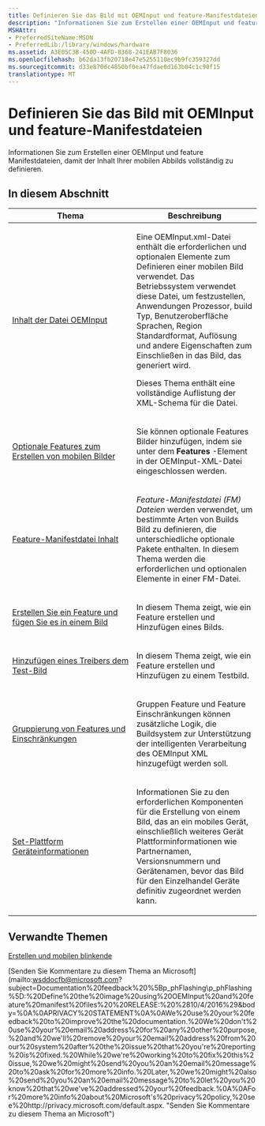 ```yaml
---
title: Definieren Sie das Bild mit OEMInput und feature-Manifestdateien
description: "Informationen Sie zum Erstellen einer OEMInput und feature Manifestdateien, damit der Inhalt Ihrer mobilen Abbilds vollständig zu definieren."
MSHAttr:
- PreferredSiteName:MSDN
- PreferredLib:/library/windows/hardware
ms.assetid: A3E05C3B-450D-4AFD-8368-241EAB7F8036
ms.openlocfilehash: b62da13fb20718e47e5255110ec9b9fc359327dd
ms.sourcegitcommit: d33e870dc4850bf0ea47fdae0d163b04c1c90f15
translationtype: MT
---
```

# <a name="define-the-image-using-oeminput-and-feature-manifest-files"></a>Definieren Sie das Bild mit OEMInput und feature-Manifestdateien


Informationen Sie zum Erstellen einer OEMInput und feature Manifestdateien, damit der Inhalt Ihrer mobilen Abbilds vollständig zu definieren.

## <a name="in-this-section"></a>In diesem Abschnitt


<table>
<colgroup>
<col width="50%" />
<col width="50%" />
</colgroup>
<thead>
<tr class="header">
<th>Thema</th>
<th>Beschreibung</th>
</tr>
</thead>
<tbody>
<tr class="odd">
<td><p><a href="oeminput-file-contents.md">Inhalt der Datei OEMInput</a></p></td>
<td><p>Eine OEMInput.xml-Datei enthält die erforderlichen und optionalen Elemente zum Definieren einer mobilen Bild verwendet. Das Betriebssystem verwendet diese Datei, um festzustellen, Anwendungen Prozessor, build Typ, Benutzeroberfläche Sprachen, Region Standardformat, Auflösung und andere Eigenschaften zum Einschließen in das Bild, das generiert wird.</p>
<p>Dieses Thema enthält eine vollständige Auflistung der XML-Schema für die Datei.</p></td>
</tr>
<tr class="even">
<td><p><a href="optional-features-for-building-images.md">Optionale Features zum Erstellen von mobilen Bilder</a></p></td>
<td><p>Sie können optionale Features Bilder hinzufügen, indem sie unter dem <strong>Features</strong> -Element in der OEMInput-XML-Datei eingeschlossen werden.</p></td>
</tr>
<tr class="odd">
<td><p><a href="feature-manifest-file-contents.md">Feature-Manifestdatei Inhalt</a></p></td>
<td><p><em>Feature-Manifestdatei (FM) Dateien</em> werden verwendet, um bestimmte Arten von Builds Bild zu definieren, die unterschiedliche optionale Pakete enthalten. In diesem Thema werden die erforderlichen und optionalen Elemente in einer FM-Datei.</p></td>
</tr>
<tr class="even">
<td><p><a href="create-a-feature-and-include-it-in-an-image.md">Erstellen Sie ein Feature und fügen Sie es in einem Bild</a></p></td>
<td><p>In diesem Thema zeigt, wie ein Feature erstellen und Hinzufügen eines Bilds.</p></td>
</tr>
<tr class="odd">
<td><p><a href="adding-a-driver-to-a-test-image.md">Hinzufügen eines Treibers dem Test-Bild</a></p></td>
<td><p>In diesem Thema zeigt, wie ein Feature erstellen und Hinzufügen zu einem Testbild.</p></td>
</tr>
<tr class="even">
<td><p><a href="feature-groupings-and-constraints.md">Gruppierung von Features und Einschränkungen</a></p></td>
<td><p>Gruppen Feature und Feature Einschränkungen können zusätzliche Logik, die Buildsystem zur Unterstützung der intelligenten Verarbeitung des OEMInput XML hinzugefügt werden soll.</p></td>
</tr>
<tr class="odd">
<td><p><a href="set-device-platform-information.md">Set-Plattform Geräteinformationen</a></p></td>
<td><p>Informationen Sie zu den erforderlichen Komponenten für die Erstellung von einem Bild, das an ein mobiles Gerät, einschließlich weiteres Gerät Plattforminformationen wie Partnernamen, Versionsnummern und Gerätenamen, bevor das Bild für den Einzelhandel Geräte definitiv zugeordnet werden kann.</p></td>
</tr>
</tbody>
</table>

 

## <a name="related-topics"></a>Verwandte Themen


[Erstellen und mobilen blinkende](building-and-flashing-images.md)

 

 

[Senden Sie Kommentare zu diesem Thema an Microsoft] (mailto:wsddocfb@microsoft.com?subject=Documentation%20feedback%20%5Bp_phFlashing\p_phFlashing%5D:%20Define%20the%20image%20using%20OEMInput%20and%20feature%20manifest%20files%20%20RELEASE:%20%2810/4/2016%29&body=%0A%0APRIVACY%20STATEMENT%0A%0AWe%20use%20your%20feedback%20to%20improve%20the%20documentation.%20We%20don't%20use%20your%20email%20address%20for%20any%20other%20purpose,%20and%20we'll%20remove%20your%20email%20address%20from%20our%20system%20after%20the%20issue%20that%20you're%20reporting%20is%20fixed.%20While%20we're%20working%20to%20fix%20this%20issue,%20we%20might%20send%20you%20an%20email%20message%20to%20ask%20for%20more%20info.%20Later,%20we%20might%20also%20send%20you%20an%20email%20message%20to%20let%20you%20know%20that%20we've%20addressed%20your%20feedback.%0A%0AFor%20more%20info%20about%20Microsoft's%20privacy%20policy,%20see%20http://privacy.microsoft.com/default.aspx. "Senden Sie Kommentare zu diesem Thema an Microsoft")





